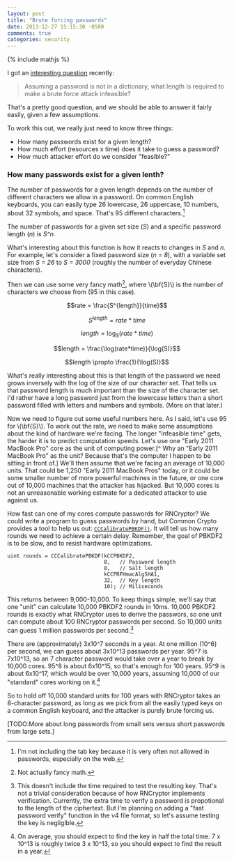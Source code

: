 ```yaml
---
layout: post
title: "Brute forcing passwords"
date: 2013-12-27 15:15:30 -0500
comments: true
categories: security
---
```

{% include mathjs %}

I got an [interesting question](https://github.com/rnapier/RNCryptor/issues/92)
recently:

>Assuming a password is not in a dictionary, what length is required to make a
>brute force attack infeasible?

That's a pretty good question, and we should be able to answer it fairly easily,
given a few assumptions.

To work this out, we really just need to know three things:

* How many passwords exist for a given length?
* How much effort (resources x time) does it take to guess a password?
* How much attacker effort do we consider "feasible?"

### How many passwords exist for a given lenth?

The number of passwords for a given length depends on the number of different
characters we allow in a password. On common English keyboards, you can easily
type 26 lowercase, 26 uppercase, 10 numbers, about 32 symbols, and space. That's
95 different characters.[^tab]

[^tab]: I'm not including the tab key because it is very often not allowed in
passwords, especially on the web.

The number of passwords for a given set size (_S_) and a specific password
length (_n_) is _S^n_.

What's interesting about this function is how it reacts to changes in _S_ and
_n_. For example, let's consider a fixed password size (_n = 8_), with a
variable set size from _S = 26_ to _S = 3000_ (roughly the number of everyday
Chinese characters).



Then we can use some very fancy math[^not-fancy-math], where \\(\bf{S}\\) is the
number of characters we choose from (95 in this case).

[^not-fancy-math]: Not actually fancy math.

$$rate = \frac{S^{length}}{time}$$

$$S^{length} = rate * time$$

$$length = \log _S (rate * time)$$

$$length = \frac{\log(rate*time)}{\log(S)}$$

$$length \propto \frac{1}{\log(S)}$$

What's really interesting about this is that length of the password we need
grows inversely with the log of the size of our character set. That tells us
that password length is much important than the size of the character set. I'd
rather have a long password just from the lowercase letters than a short
password filled with letters and numbers and symbols. (More on that later.)

Now we need to figure out some useful numbers here. As I said, let's use 95 for
\\(\bf{S}\\). To work out the rate, we need to make some assumptions about the
kind of hardware we're facing. The longer "infeasible time" gets, the harder it
is to predict computation speeds. Let's use one "Early 2011 MacBook Pro" core as
the unit of computing power.[^ Why an "Early 2011 MacBook Pro" as the unit?
Because that's the computer  I happen to be sitting in front of.] We'll then
assume that we're facing an average of 10,000 units. That could be 1,250 "Early
2011 MacBook Pros" today, or it could be some smaller number of more powerful
machines in the future, or one core out of 10,000 machines that the attacker has
hijacked. But 10,000 cores is not an unreasonable working estimate for a
dedicated attacker to use against us.

How fast can one of my cores compute passwords for RNCryptor? We could write a
program to guess passwords by hand, but Common Crypto provides a tool to help us
out: [`CCCalibratePBKDF()`](http://www.opensource.apple.com/source/CommonCrypto/CommonCrypto-60049/include/CommonKeyDerivation.h). 
It will tell us how many rounds we need to achieve a certain delay. Remember,
the goal of PBKDF2 is to be slow, and to resist hardware optimizations.

``` objc
uint rounds = CCCalibratePBKDF(kCCPBKDF2,
                               8,   // Password length
                               8,   // Salt length
                               kCCPRFHmacAlgSHA1,
                               32,  // Key length
                               10); // Miliseconds
```

This returns between 9,000-10,000. To keep things simple, we'll say that one
"unit" can calculate 10,000 PBKDF2 rounds in 10ms. 10,000 PBKDF2 rounds is
exactly what RNCryptor uses to derive the passwors, so one unit can compute
about 100 RNCryptor passwords per second. So 10,000 units can guess 1 million
passwords per second.[^test-time]

[^test-time]: This doesn't include the time required to test the
resulting key. That's not a trivial consideration because of how RNCryptor
implements verification. Currently, the extra time to verify a password is
propotional to the length of the ciphertext. But I'm planning on adding a "fast
password verify" function in the v4 file format, so let's assume testing the key
is negligible.

There are (approximately) 3x10^7 seconds in a year. At one million (10^6) per
second, we can guess about 3x10^13 passwords per year. 95^7 is 7x10^13, so an 7
character password would take over a year to break by 10,000 cores. 95^8 is
about 6x10^15, so that's enough for 100 years. 95^9 is about 6x10^17, which
would be over 10,000 years, assuming 10,000 of our "standard" cores working on
it.[^average]

[^average]: On average, you should expect to find the key in half the total
time. 7 x 10^13 is roughly twice 3 x 10^13, so you should expect to find the
result in a year.

So to hold off 10,000 standard units for 100 years with RNCryptor takes an
8-character password, as long as we pick from all the easily typed keys on a
common English keyboard, and the attacker is purely brute forcing us.

[TODO:More about long passwords from small sets versus short passwords from large sets.]

